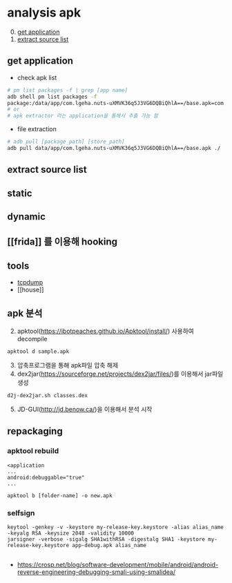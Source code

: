 # analysis apk

0. [get application](#0)
1. [extract source list](#1)

## get application <a name="0"></a>
- check apk list 
```bash
# pm list packages -f | grep [app name]
adb shell pm list packages -f
package:/data/app/com.lgeha.nuts-uXMVK36q5J3VG6DQBiQhlA==/base.apk=com.lgeha.nuts
# or 
# apk extractor 라는 application을 통해서 추출 가능 함 
```
- file extraction 
```bash
# adb pull [package_path] [store_path]
adb pull data/app/com.lgeha.nuts-uXMVK36q5J3VG6DQBiQhlA==/base.apk ./
```

## extract source list <a name="1"></a>


## static 
## dynamic 

## [[frida]] 를 이용해 hooking

## tools 
- [tcpdump](https://www.androidtcpdump.com/android-tcpdump/downloads)
- [[house]]

## apk 분석 


2. apktool(<https://ibotpeaches.github.io/Apktool/install/>) 사용하여 decompile
```
apktool d sample.apk 
```

3. 압축프로그램을 통해 apk파일 압축 해제
4. dex2jar(<https://sourceforge.net/projects/dex2jar/files/>)를 이용해서 jar파일 생성 
```
d2j-dex2jar.sh classes.dex
```
5. JD-GUI(<http://jd.benow.ca/>)을 이용해서 분석 시작 

## repackaging
### apktool rebuild 
```
<application 
...
android:debuggable="true"
...
```

```
apktool b [folder-name] -o new.apk
```
### selfsign

```
keytool -genkey -v -keystore my-release-key.keystore -alias alias_name -keyalg RSA -keysize 2048 -validity 10000
jarsigner -verbose -sigalg SHA1withRSA -digestalg SHA1 -keystore my-release-key.keystore app-debug.apk alias_name
```

##
- https://crosp.net/blog/software-development/mobile/android/android-reverse-engineering-debugging-smali-using-smalidea/


